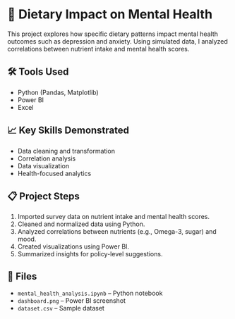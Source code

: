 # 🧠 Dietary Impact on Mental Health

This project explores how specific dietary patterns impact mental health outcomes such as depression and anxiety. Using simulated data, I analyzed correlations between nutrient intake and mental health scores.

## 🛠 Tools Used
- Python (Pandas, Matplotlib)
- Power BI
- Excel

## 📈 Key Skills Demonstrated
- Data cleaning and transformation
- Correlation analysis
- Data visualization
- Health-focused analytics

## 📋 Project Steps
1. Imported survey data on nutrient intake and mental health scores.
2. Cleaned and normalized data using Python.
3. Analyzed correlations between nutrients (e.g., Omega-3, sugar) and mood.
4. Created visualizations using Power BI.
5. Summarized insights for policy-level suggestions.

## 📎 Files
- `mental_health_analysis.ipynb` – Python notebook
- `dashboard.png` – Power BI screenshot
- `dataset.csv` – Sample dataset
